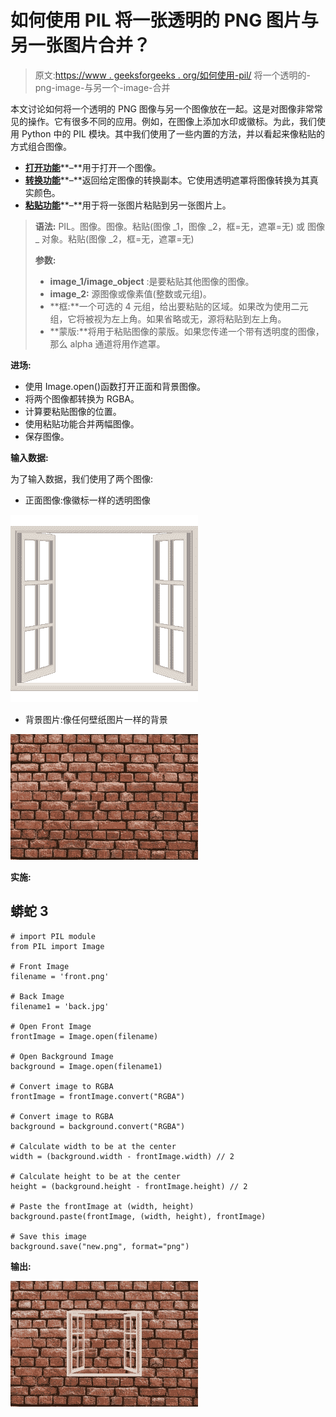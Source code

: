 # 如何使用 PIL 将一张透明的 PNG 图片与另一张图片合并？

> 原文:[https://www . geeksforgeeks . org/如何使用-pil/](https://www.geeksforgeeks.org/how-to-merge-a-transparent-png-image-with-another-image-using-pil/) 将一个透明的-png-image-与另一个-image-合并

本文讨论如何将一个透明的 PNG 图像与另一个图像放在一起。这是对图像非常常见的操作。它有很多不同的应用。例如，在图像上添加水印或徽标。为此，我们使用 Python 中的 PIL 模块。其中我们使用了一些内置的方法，并以看起来像粘贴的方式组合图像。

*   [**打开功能**](https://www.geeksforgeeks.org/python-pil-image-open-method/)**–**用于打开一个图像。
*   [**转换功能**](https://www.geeksforgeeks.org/python-pil-image-convert-method/)**–**返回给定图像的转换副本。它使用透明遮罩将图像转换为其真实颜色。
*   [**粘贴功能**](https://www.geeksforgeeks.org/python-pil-paste-and-rotate-method/)**–**用于将一张图片粘贴到另一张图片上。

> **语法:** PIL。图像。图像。粘贴(图像 _1，图像 _2，框=无，遮罩=无)
> 或
> 图像 _ 对象。粘贴(图像 _2，框=无，遮罩=无)
> 
> **参数:**
> 
> *   **image_1/image_object** :是要粘贴其他图像的图像。
> *   **image_2:** 源图像或像素值(整数或元组)。
> *   **框:**一个可选的 4 元组，给出要粘贴的区域。如果改为使用二元组，它将被视为左上角。如果省略或无，源将粘贴到左上角。
> *   **蒙版:**将用于粘贴图像的蒙版。如果您传递一个带有透明度的图像，那么 alpha 通道将用作遮罩。

**进场:**

*   使用 Image.open()函数打开正面和背景图像。
*   将两个图像都转换为 RGBA。
*   计算要粘贴图像的位置。
*   使用粘贴功能合并两幅图像。
*   保存图像。

**输入数据:**

为了输入数据，我们使用了两个图像:

*   正面图像:像徽标一样的透明图像

![](img/6eef31f69698076a8fb2f4700bebf052.png)

*   背景图片:像任何壁纸图片一样的背景

![](img/e55aeec8137f6e6e84d4a91d94dd0e53.png)

**实施:**

## 蟒蛇 3

```
# import PIL module
from PIL import Image

# Front Image
filename = 'front.png'

# Back Image
filename1 = 'back.jpg'

# Open Front Image
frontImage = Image.open(filename)

# Open Background Image
background = Image.open(filename1)

# Convert image to RGBA
frontImage = frontImage.convert("RGBA")

# Convert image to RGBA
background = background.convert("RGBA")

# Calculate width to be at the center
width = (background.width - frontImage.width) // 2

# Calculate height to be at the center
height = (background.height - frontImage.height) // 2

# Paste the frontImage at (width, height)
background.paste(frontImage, (width, height), frontImage)

# Save this image
background.save("new.png", format="png")
```

**输出:**

![](img/d48d29934b495136aa6e47ddd140505f.png)